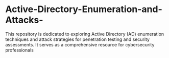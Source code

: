 # Active-Directory-Enumeration-and-Attacks-
This repository is dedicated to exploring Active Directory (AD) enumeration techniques and attack strategies for penetration testing and security assessments. It serves as a comprehensive resource for cybersecurity professionals
